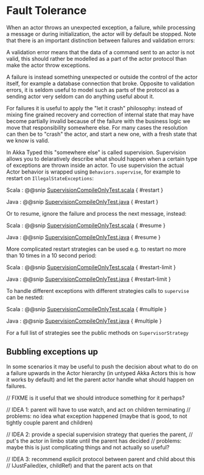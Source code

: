 # Fault Tolerance

When an actor throws an unexpected exception, a failure, while processing a message or during initialization, the actor will by default be stopped. Note that there is an important distinction between failures and validation errors:

A validation error means that the data of a command sent to an actor is not valid, this should rather be modelled as a part of the actor protocol than make the actor throw exceptions.

A failure is instead something unexpected or outside the control of the actor itself, for example a database connection that broke. Opposite to validation errors, it is seldom useful to model such as parts of the protocol as a sending actor very seldom can do anything useful about it. 

For failures it is useful to apply the "let it crash" philosophy: instead of mixing fine grained recovery and correction of internal state that may have become partially invalid because of the failure with the business logic we move that responsibility somewhere else. For many cases the resolution can then be to "crash" the actor, and start a new one, with a fresh state that we know is valid. 

In Akka Typed this "somewhere else" is called supervision. Supervision allows you to delaratively describe what should happen when a certain type of exceptions are thrown inside an actor. To use supervision the actual Actor behavior is wrapped using `Behaviors.supervise`, for example to restart on `IllegalStateExceptions`: 

Scala
:  @@snip [SupervisionCompileOnlyTest.scala]($akka$/akka-actor-typed-tests/src/test/scala/docs/akka/typed/supervision/SupervisionCompileOnlyTest.scala) { #restart }

Java
:  @@snip [SupervisionCompileOnlyTest.java]($akka$/akka-actor-typed-tests/src/test/java/jdocs/akka/typed/supervision/SupervisionCompileOnlyTest.java) { #restart }

Or to resume, ignore the failure and process the next message, instead:

Scala
:  @@snip [SupervisionCompileOnlyTest.scala]($akka$/akka-actor-typed-tests/src/test/scala/docs/akka/typed/supervision/SupervisionCompileOnlyTest.scala) { #resume }

Java
:  @@snip [SupervisionCompileOnlyTest.java]($akka$/akka-actor-typed-tests/src/test/java/jdocs/akka/typed/supervision/SupervisionCompileOnlyTest.java) { #resume }

More complicated restart strategies can be used e.g. to restart no more than 10
times in a 10 second period:

Scala
:  @@snip [SupervisionCompileOnlyTest.scala]($akka$/akka-actor-typed-tests/src/test/scala/docs/akka/typed/supervision/SupervisionCompileOnlyTest.scala) { #restart-limit }

Java
:  @@snip [SupervisionCompileOnlyTest.java]($akka$/akka-actor-typed-tests/src/test/java/jdocs/akka/typed/supervision/SupervisionCompileOnlyTest.java) { #restart-limit }

To handle different exceptions with different strategies calls to `supervise`
can be nested:

Scala
:  @@snip [SupervisionCompileOnlyTest.scala]($akka$/akka-actor-typed-tests/src/test/scala/docs/akka/typed/supervision/SupervisionCompileOnlyTest.scala) { #multiple }

Java
:  @@snip [SupervisionCompileOnlyTest.java]($akka$/akka-actor-typed-tests/src/test/java/jdocs/akka/typed/supervision/SupervisionCompileOnlyTest.java) { #multiple }

For a full list of strategies see the public methods on `SupervisorStrategy`


## Bubbling exceptions up

In some scenarios it may be useful to push the decision about what to do on a failure upwards in the Actor hierarchy
(in untyped Akka Actors this is how it works by default) and let the parent actor handle what should happen on failures.

// FIXME is it useful that we should introduce something for it perhaps?

// IDEA 1: parent will have to use watch, and act on children terminating
// problems: no idea what exception happened (maybe that is good, to not tightly couple parent and children)

// IDEA 2: provide a special supervision strategy that queries the parent, 
// put's the actor in limbo state until the parent has decided
// problems: maybe this is just complicating things and not actually so useful? 

// IDEA 3: recommend explicit protocol between parent and child about this
// IJustFailed(ex, childRef) and that the parent acts on that 
 
